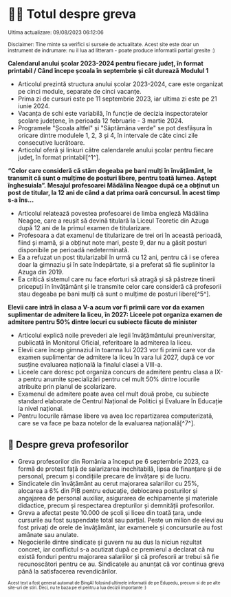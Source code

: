# 👩‍🏫 Totul despre greva
<sub>Ultima actualizare: 09/08/2023 06:12:06</sub>

<sub>Disclaimer: Tine minte sa verifici si sursele de actualitate. Acest site este doar un instrument de indrumare: nu il lua ad litteram - poate produce informatii partial gresite :)</sub>

**Calendarul anului școlar 2023-2024 pentru fiecare județ, în format printabil / Când începe școala în septembrie și cât durează Modulul 1**
- Articolul prezintă structura anului școlar 2023-2024, care este organizat pe cinci module, separate de cinci vacanțe.
- Prima zi de cursuri este pe 11 septembrie 2023, iar ultima zi este pe 21 iunie 2024.
- Vacanța de schi este variabilă, în funcție de decizia inspectoratelor școlare județene, în perioada 12 februarie - 3 martie 2024.
- Programele "Școala altfel" și "Săptămâna verde" se pot desfășura în oricare dintre modulele 1, 2, 3 și 4, în intervale de câte cinci zile consecutive lucrătoare.
- Articolul oferă și linkuri către calendarele anului școlar pentru fiecare județ, în format printabil[^1^].

**“Celor care consideră că stăm degeaba pe bani mulți în învățământ, le transmit că sunt o mulțime de posturi libere, pentru toată lumea. Aștept înghesuiala”. Mesajul profesoarei Mădălina Neagoe după ce a obținut un post de titular, la 12 ani de când a dat prima oară concursul. În acest timp s-a îns...**
- Articolul relatează povestea profesoarei de limba engleză Mădălina Neagoe, care a reușit să devină titulară la Liceul Teoretic din Azuga după 12 ani de la primul examen de titularizare.
- Profesoara a dat examenul de titularizare de trei ori în această perioadă, fiind și mamă, și a obținut note mari, peste 9, dar nu a găsit posturi disponibile pe perioadă nedeterminată.
- Ea a refuzat un post titularizabil în urmă cu 12 ani, pentru că i se oferea doar la gimnaziu și în sate îndepărtate, și a preferat să fie suplinitor la Azuga din 2019.
- Ea critică sistemul care nu face eforturi să atragă și să păstreze tinerii pricepuți în învățământ și le transmite celor care consideră că profesorii stau degeaba pe bani mulți că sunt o mulțime de posturi libere[^5^].

**Elevii care intră în clasa a V-a acum vor fi primii care vor da examen suplimentar de admitere la liceu, în 2027: Liceele pot organiza examen de admitere pentru 50% dintre locuri cu subiecte făcute de minister**
- Articolul explică noile prevederi ale legii învățământului preuniversitar, publicată în Monitorul Oficial, referitoare la admiterea la liceu.
- Elevii care încep gimnaziul în toamna lui 2023 vor fi primii care vor da examen suplimentar de admitere la liceu în vara lui 2027, după ce vor susține evaluarea națională la finalul clasei a VIII-a.
- Liceele care doresc pot organiza concurs de admitere pentru clasa a IX-a pentru anumite specializări pentru cel mult 50% dintre locurile atribuite prin planul de școlarizare.
- Examenul de admitere poate avea cel mult două probe, cu subiecte standard elaborate de Centrul Național de Politici și Evaluare în Educație la nivel național.
- Pentru locurile rămase libere va avea loc repartizarea computerizată, care se va face pe baza notelor de la evaluarea națională[^7^].

## 🏫 Despre greva profesorilor
- Greva profesorilor din România a început pe 6 septembrie 2023, ca formă de protest față de salarizarea inechitabilă, lipsa de finanțare și de personal, precum și condițiile precare de învățare și de lucru.
- Sindicatele din învățământ au cerut majorarea salariilor cu 25%, alocarea a 6% din PIB pentru educație, deblocarea posturilor și angajarea de personal auxiliar, asigurarea de echipamente și materiale didactice, precum și respectarea drepturilor și demnității profesorilor.
- Greva a afectat peste 10.000 de școli și licee din toată țara, unde cursurile au fost suspendate total sau parțial. Peste un milion de elevi au fost privați de orele de învățământ, iar examenele și concursurile au fost amânate sau anulate.
- Negocierile dintre sindicate și guvern nu au dus la niciun rezultat concret, iar conflictul s-a acutizat după ce premierul a declarat că nu există fonduri pentru majorarea salariilor și că profesorii ar trebui să fie recunoscători pentru ce au. Sindicatele au anunțat că vor continua greva până la satisfacerea revendicărilor.


<sub><sub>Acest text a fost generat automat de BingAI folosind ultimele informatii de pe Edupedu, precum si de pe alte site-uri de stiri. Deci, nu te baza pe el pentru a lua decizii importante :)</sub></sub>